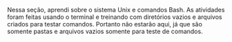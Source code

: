   Nessa seção, aprendi sobre o sistema Unix e comandos Bash.
  As atividades foram feitas usando o terminal e treinando com diretórios vazios e arquivos criados para testar comandos.
  Portanto não estarão aqui, já que são somente pastas e arquivos vazios somente para teste de comandos.
